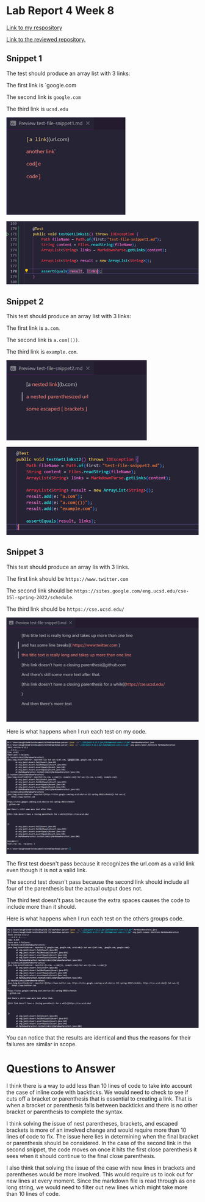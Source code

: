 # Lab Report 4 Week 8
[Link to my respository](https://github.com/MikayelSughyan/markdown-parser)

[Link to the reviewed repository.](https://github.com/ohuynh21/markdown-parser)

## Snippet 1

The test should produce an array list with 3 links:

The first link is `google.com

The second link is `google.com`

The third link is `ucsd.edu`

![](Lab4-Preview1.PNG)

![](Lab4-Test1-Others.PNG)

## Snippet 2

This test should produce an array list with 3 links:

The first link is `a.com`.

The second link is `a.com(())`.

The third link is `example.com`.

![](Lab4-Preview2.PNG)

![](Lab4-Test2-Others.PNG)

## Snippet 3

This test should produce an array lis with 3 links.

The first link should be  `https://www.twitter.com`

The second link should be `https://sites.google.com/eng.ucsd.edu/cse-15l-spring-2022/schedule`.

The third link should be `https://cse.ucsd.edu/`

![](Lab4-Preview3.PNG)

Here is what happens when I run each test on my code.

![](Lab4-Run-Mine.PNG)

The first test doesn't pass because it recognizes the url.com as a valid link even though it is not a valid link.

The second test doesn't pass because the second link should include all four of the parenthesis but the actual output does not.

The third test doesn't pass because the extra spaces causes the code to include more than it should.

Here is what happens when I run each test on the others groups code.

![](Lab4-Run-Others.PNG)

You can notice that the results are identical and thus the reasons for their failures are similar in scope.

# Questions to Answer

I think there is a way to add less than 10 lines of code to take into account the case of inline code with backticks. We would need to check to see if cuts off a bracket or parenthesis that is essential to creating a link. That is when a bracket or parenthesis falls between backticks and there is no other bracket or parenthesis to complete the syntax.

I think solving the issue of nest parentheses, brackets, and escaped brackets is more of an involved change and would require more than 10 lines of code to fix. The issue here lies in determining when the final bracket or parenthesis should be considered. In the case of the second link in the second snippet, the code moves on once it hits the first close parenthesis it sees when it should continue to the final close parenthesis.

I also think that solving the issue of the case with new lines in brackets and parentheses would be more involved. This would require us to look out for new lines at every moment. Since the markdown file is read through as one long string, we would need to filter out new lines which might take more than 10 lines of code.